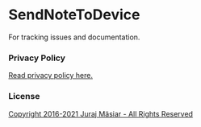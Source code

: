 # SendNoteToDevice
For tracking issues and documentation.


### Privacy Policy
[Read privacy policy here.](PRIVACY_POLICY.md)

### License
[Copyright 2016-2021 Juraj Mäsiar - All Rights Reserved](LICENSE)
